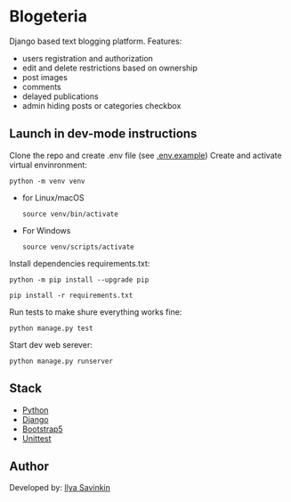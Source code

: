 # Blogeteria
Django based text blogging platform.
Features:
- users registration and authorization
- edit and delete restrictions based on ownership
- post images
- comments
- delayed publications
- admin hiding posts or categories checkbox

## Launch in dev-mode instructions
Clone the repo and create .env file (see [.env.example](.env.example))
Create and activate virtual envinronment:

```
python -m venv venv
```

* for Linux/macOS

    ```
    source venv/bin/activate
    ```

* For Windows

    ```
    source venv/scripts/activate
    ```

Install dependencies requirements.txt:

```
python -m pip install --upgrade pip

pip install -r requirements.txt
```

Run tests to make shure everything works fine:
```
python manage.py test
```

Start dev web serever:
```
python manage.py runserver
```

## Stack
- [Python](https://www.python.org/)
- [Django](https://www.djangoproject.com/)
- [Bootstrap5](https://getbootstrap.com/docs/5.0/getting-started/introduction/)
- [Unittest](https://docs.python.org/3/library/unittest.html)

## Author
Developed by:
[Ilya Savinkin](https://www.linkedin.com/in/ilya-savinkin-6002a711/)

